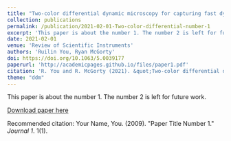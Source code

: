 ```yaml
---
title: "Two-color differential dynamic microscopy for capturing fast dynamics"
collection: publications
permalink: /publication/2021-02-01-Two-color-differential-number-1
excerpt: 'This paper is about the number 1. The number 2 is left for future work.'
date: 2021-02-01
venue: 'Review of Scientific Instruments'
authors: 'Ruilin You, Ryan McGorty'
doi: https://doi.org/10.1063/5.0039177
paperurl: 'http://academicpages.github.io/files/paper1.pdf'
citation: 'R. You and R. McGorty (2021). &quot;Two-color differential dynamic microscopy for capturing fast dynamics&quot; <i>Review of Scientific Instruments</i>. 1(1).'
theme: "ddm"
---
```

This paper is about the number 1. The number 2 is left for future work.

[Download paper here](http://academicpages.github.io/files/paper1.pdf)

Recommended citation: Your Name, You. (2009). "Paper Title Number 1." <i>Journal 1</i>. 1(1).